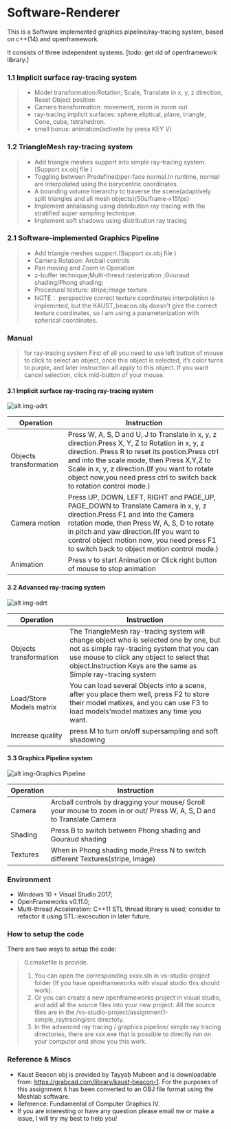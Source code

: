 # Software-Renderer
 This is a Software implemented graphics pipeline/ray-tracing system, based on c++(14) and openframework.

It consists of three independent systems.
 [todo: get rid of openframework library.] 
 
### 1.1 Implicit surface ray-tracing system  
> + Model transformation:Rotation, Scale, Translate in x, y, z direction, Reset Object position
> + Camera transformation: movement, zoom in zoom out
> + ray-tracing implicit surfaces: sphere,eliptical, plane, triangle, Cone, cube, tetrahedron.
> + small bonus: animation(activate by press KEY V)

### 1.2 TriangleMesh ray-tracing system  
> + Add triangle meshes support into simple ray-tracing system.(Support  xx.obj file )
> + Toggling between Predefined/per-face normal.In runtime, normal are interpolated using the barycentric coordinates.
> + A bounding volume hierarchy to traverse the scene(adaptively split triangles and all mesh objects)(50s/frame->15fps)
> + Implement antialiasing using distribution ray tracing with the stratified super sampling technique.
> + Implement soft shadows using distribution ray tracing
  
### 2.1 Software-implemented Graphics Pipeline
> + Add triangle meshes support.(Support  xx.obj file )
> + Camera Rotation: Arcball controls
> + Pan moving and Zoom in Operation
> + z-buffer technique;Multi-thread rasterization ;Gouraud shading/Phong shading;
> + Procedural texture: stripe;Image texture.
> + NOTE： perspective correct texture coordinates interpolation is implemnted, but the KAUST_beacon.obj doesn't give the correct texture coordinates, so I am using a parameterization with spherical coordinates.  

### Manual
> for  ray-tracing system First of all you need to use left button of mouse to click to select an object, once this object is selected, it’s color turns to purple, and later instruction all apply to this object. If you want cancel selection, click mid-button of your mouse. 
#### 3.1 Implicit surface ray-tracing ray-tracing system
![alt img-adrt](image/adrt.png)

|Operation  | Instruction  | 
| -----| ----- |
| Objects transformation | Press W, A, S, D and U, J to Translate in x, y, z direction.Press X, Y, Z to Rotation in x, y, z direction. Press R to reset its postion.Press ctrl and into the scale mode, then Press X,Y,Z to Scale in x, y, z direction.(If you want to rotate object now,you need press ctrl to switch back to rotation control mode.)|
|Camera motion |  Press UP, DOWN, LEFT, RIGHT and PAGE_UP, PAGE_DOWN to Translate Camera in x, y, z direction.Press F1 and into the Camera rotation mode, then Press W, A, S, D to rotate in pitch and yaw direction.(If you want to control object motion now, you need press F1 to switch back to object motion control mode.)    |
| Animation  |Press v to start Animation or Click right button of mouse to stop animation  |
#### 3.2 Advanced ray-tracing system
![alt img-adrt](image/mmexport1608450429775.jpg)

|Operation  | Instruction  | 
| -----| ----- |
|Objects transformation|The TriangleMesh ray-tracing system will change object who is selected one by one, but not as  simple ray-tracing system that you can use mouse to click any object to select that object.Instruction Keys are the same as Simple ray-tracing system|  
| Load/Store 	Models matrix| You can load several Objects into a scene, after you place them well, press F2 to store their model matixes, and you can use F3 to load models'model matixes any time you want. |
| Increase quality| press M to turn on/off supersampling and soft shadowing |
#### 3.3 Graphics Pipeline system
![alt img-Graphics Pipeline](image/kaustbecon.png)

|Operation  | Instruction  | 
 | -----| ----- |
 |Camera |  Arcball controls by dragging your mouse/ Scroll your mouse to zoom in or out/ Press W, A, S, D and to Translate Camera|
 | Shading|Press B to switch between Phong shading and Gouraud shading| 
 | Textures| When in Phong shading mode,Press N to switch different Textures(stripe, Image)| 
 
### Environment 
- Windows 10 + Visual Studio 2017;
- OpenFrameworks v0.11.0;
- Multi-thread Acceleration:  C++11 STL thread library is used; consider to refactor it using STL::excecution in later future. 

### How to setup the code
There are two ways to setup the code:
> 0.cmakefile is provide.
> 1. You can open the corresponding xxxx.sln in vs-studio-project folder (If you have openframeworks with visual studio this should work).
> 2. Or you can create a new openframeworks project in visual studio, and add all the source files into your new project. All the source files are in the /vs-studio-project/assignment1-simple_raytracing/src directoty. 
> 3. In the advanced ray tracing / graphics pipeline/ simple  ray tracing directories, there are xxx.exe that is possible to directly run on your computer and show you this work.  

### Reference & Miscs  
- Kaust Beacon obj is provided by Tayyab Mubeen and is downloadable from: https://grabcad.com/library/kaust-beacon-1. For the purposes of this assignment it has been converted to an OBJ file format using the Meshlab software.
- Reference: Fundamental of Computer Graphics IV.
- If you are interesting or have any question please email me or make a issue, I will try my best to help you!

